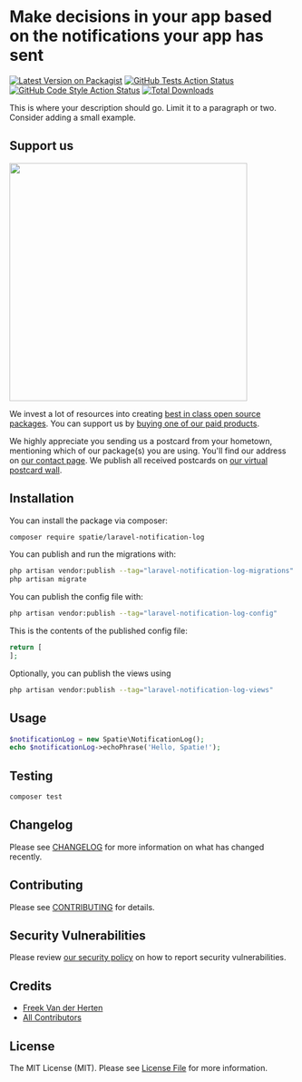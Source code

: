 # Make decisions in your app based on the notifications your app has sent

[![Latest Version on Packagist](https://img.shields.io/packagist/v/spatie/laravel-notification-log.svg?style=flat-square)](https://packagist.org/packages/spatie/laravel-notification-log)
[![GitHub Tests Action Status](https://img.shields.io/github/actions/workflow/status/spatie/laravel-notification-log/run-tests.yml?branch=main&label=tests&style=flat-square)](https://github.com/spatie/laravel-notification-log/actions?query=workflow%3Arun-tests+branch%3Amain)
[![GitHub Code Style Action Status](https://img.shields.io/github/actions/workflow/status/spatie/laravel-notification-log/fix-php-code-style-issues.yml?branch=main&label=code%20style&style=flat-square)](https://github.com/spatie/laravel-notification-log/actions?query=workflow%3A"Fix+PHP+code+style+issues"+branch%3Amain)
[![Total Downloads](https://img.shields.io/packagist/dt/spatie/laravel-notification-log.svg?style=flat-square)](https://packagist.org/packages/spatie/laravel-notification-log)

This is where your description should go. Limit it to a paragraph or two. Consider adding a small example.

## Support us

[<img src="https://github-ads.s3.eu-central-1.amazonaws.com/laravel-notification-log.jpg?t=1" width="419px" />](https://spatie.be/github-ad-click/laravel-notification-log)

We invest a lot of resources into creating [best in class open source packages](https://spatie.be/open-source). You can support us by [buying one of our paid products](https://spatie.be/open-source/support-us).

We highly appreciate you sending us a postcard from your hometown, mentioning which of our package(s) you are using. You'll find our address on [our contact page](https://spatie.be/about-us). We publish all received postcards on [our virtual postcard wall](https://spatie.be/open-source/postcards).

## Installation

You can install the package via composer:

```bash
composer require spatie/laravel-notification-log
```

You can publish and run the migrations with:

```bash
php artisan vendor:publish --tag="laravel-notification-log-migrations"
php artisan migrate
```

You can publish the config file with:

```bash
php artisan vendor:publish --tag="laravel-notification-log-config"
```

This is the contents of the published config file:

```php
return [
];
```

Optionally, you can publish the views using

```bash
php artisan vendor:publish --tag="laravel-notification-log-views"
```

## Usage

```php
$notificationLog = new Spatie\NotificationLog();
echo $notificationLog->echoPhrase('Hello, Spatie!');
```

## Testing

```bash
composer test
```

## Changelog

Please see [CHANGELOG](CHANGELOG.md) for more information on what has changed recently.

## Contributing

Please see [CONTRIBUTING](CONTRIBUTING.md) for details.

## Security Vulnerabilities

Please review [our security policy](../../security/policy) on how to report security vulnerabilities.

## Credits

- [Freek Van der Herten](https://github.com/freekmurze)
- [All Contributors](../../contributors)

## License

The MIT License (MIT). Please see [License File](LICENSE.md) for more information.
